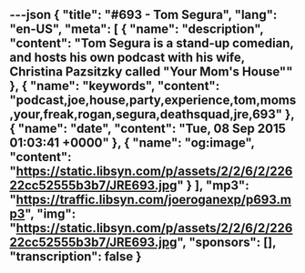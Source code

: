 ---json
{
  "title": "#693 - Tom Segura",
  "lang": "en-US",
  "meta": [
    {
      "name": "description",
      "content": "Tom Segura is a stand-up comedian, and hosts his own podcast with his wife, Christina Pazsitzky called \"Your Mom's House\""
    },
    {
      "name": "keywords",
      "content": "podcast,joe,house,party,experience,tom,moms,your,freak,rogan,segura,deathsquad,jre,693"
    },
    {
      "name": "date",
      "content": "Tue, 08 Sep 2015 01:03:41 +0000"
    },
    {
      "name": "og:image",
      "content": "https://static.libsyn.com/p/assets/2/2/6/2/22622cc52555b3b7/JRE693.jpg"
    }
  ],
  "mp3": "https://traffic.libsyn.com/joeroganexp/p693.mp3",
  "img": "https://static.libsyn.com/p/assets/2/2/6/2/22622cc52555b3b7/JRE693.jpg",
  "sponsors": [],
  "transcription": false
}
---
<episode-header />

<timemark seconds="0" />

<transcribe-call-to-action />

<episode-footer />